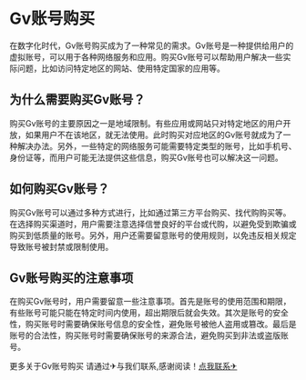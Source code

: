 # Gv账号购买

在数字化时代，Gv账号购买成为了一种常见的需求。Gv账号是一种提供给用户的虚拟账号，可以用于各种网络服务和应用。购买Gv账号可以帮助用户解决一些实际问题，比如访问特定地区的网站、使用特定国家的应用等。

## 为什么需要购买Gv账号？

购买Gv账号的主要原因之一是地域限制。有些应用或网站只对特定地区的用户开放，如果用户不在该地区，就无法使用。此时购买对应地区的Gv账号就成为了一种解决办法。另外，一些特定的网络服务可能需要特定类型的账号，比如手机号、身份证等，而用户可能无法提供这些信息，购买Gv账号也可以解决这一问题。

## 如何购买Gv账号？

购买Gv账号可以通过多种方式进行，比如通过第三方平台购买、找代购购买等。在选择购买渠道时，用户需要注意选择信誉良好的平台或代购，以避免受到欺骗或购买到低质量的账号。另外，用户还需要留意账号的使用规则，以免违反相关规定导致账号被封禁或限制使用。

## Gv账号购买的注意事项

在购买Gv账号时，用户需要留意一些注意事项。首先是账号的使用范围和期限，有些账号可能只能在特定时间内使用，超出期限后就会失效。其次是账号的安全性，购买账号时需要确保账号信息的安全性，避免账号被他人盗用或篡改。最后是账号的合法性，购买账号时需要确保账号的来源合法，避免购买到非法或盗版账号。

更多关于Gv账号购买 请通过✈与我们联系,感谢阅读！[点我联系✈](https://img.G208.com)